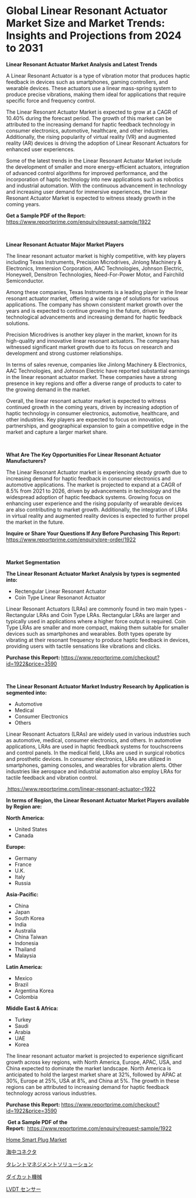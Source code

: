 <p><h1>Global Linear Resonant Actuator Market Size and Market Trends: Insights and Projections from 2024 to 2031</h1></p><p><strong>Linear Resonant Actuator Market Analysis and Latest Trends</strong></p>
<p><p>A Linear Resonant Actuator is a type of vibration motor that produces haptic feedback in devices such as smartphones, gaming controllers, and wearable devices. These actuators use a linear mass-spring system to produce precise vibrations, making them ideal for applications that require specific force and frequency control.</p><p>The Linear Resonant Actuator Market is expected to grow at a CAGR of 10.40% during the forecast period. The growth of this market can be attributed to the increasing demand for haptic feedback technology in consumer electronics, automotive, healthcare, and other industries. Additionally, the rising popularity of virtual reality (VR) and augmented reality (AR) devices is driving the adoption of Linear Resonant Actuators for enhanced user experiences.</p><p>Some of the latest trends in the Linear Resonant Actuator Market include the development of smaller and more energy-efficient actuators, integration of advanced control algorithms for improved performance, and the incorporation of haptic technology into new applications such as robotics and industrial automation. With the continuous advancement in technology and increasing user demand for immersive experiences, the Linear Resonant Actuator Market is expected to witness steady growth in the coming years.</p></p>
<p><strong>Get a Sample PDF of the Report:&nbsp;</strong> <a href="https://www.reportprime.com/enquiry/request-sample/1922">https://www.reportprime.com/enquiry/request-sample/1922</a></p>
<p>&nbsp;</p>
<p><strong>Linear Resonant Actuator Major Market Players</strong></p>
<p><p>The linear resonant actuator market is highly competitive, with key players including Texas Instruments, Precision Microdrives, Jinlong Machinery & Electronics, Immersion Corporation, AAC Technologies, Johnson Electric, Honeywell, Densitron Technologies, Need-For-Power Motor, and Fairchild Semiconductor. </p><p>Among these companies, Texas Instruments is a leading player in the linear resonant actuator market, offering a wide range of solutions for various applications. The company has shown consistent market growth over the years and is expected to continue growing in the future, driven by technological advancements and increasing demand for haptic feedback solutions.</p><p>Precision Microdrives is another key player in the market, known for its high-quality and innovative linear resonant actuators. The company has witnessed significant market growth due to its focus on research and development and strong customer relationships. </p><p>In terms of sales revenue, companies like Jinlong Machinery & Electronics, AAC Technologies, and Johnson Electric have reported substantial earnings in the linear resonant actuator market. These companies have a strong presence in key regions and offer a diverse range of products to cater to the growing demand in the market.</p><p>Overall, the linear resonant actuator market is expected to witness continued growth in the coming years, driven by increasing adoption of haptic technology in consumer electronics, automotive, healthcare, and other industries. Key players are expected to focus on innovation, partnerships, and geographical expansion to gain a competitive edge in the market and capture a larger market share.</p></p>
<p>&nbsp;</p>
<p><strong>What Are The Key Opportunities For Linear Resonant Actuator Manufacturers?</strong></p>
<p><p>The Linear Resonant Actuator market is experiencing steady growth due to increasing demand for haptic feedback in consumer electronics and automotive applications. The market is projected to expand at a CAGR of 8.5% from 2021 to 2026, driven by advancements in technology and the widespread adoption of haptic feedback systems. Growing focus on enhancing user experience and the rising popularity of wearable devices are also contributing to market growth. Additionally, the integration of LRAs in virtual reality and augmented reality devices is expected to further propel the market in the future.</p></p>
<p><strong>Inquire or Share Your Questions If Any Before Purchasing This Report:</strong> <a href="https://www.reportprime.com/enquiry/pre-order/1922">https://www.reportprime.com/enquiry/pre-order/1922</a></p>
<p>&nbsp;</p>
<p><strong>Market Segmentation</strong></p>
<p><strong>The Linear Resonant Actuator Market Analysis by types is segmented into:</strong></p>
<p><ul><li>Rectengular Linear Resonant Actuator</li><li>Coin Type Linear Resonanot Actuator</li></ul></p>
<p><p>Linear Resonant Actuators (LRAs) are commonly found in two main types - Rectangular LRAs and Coin Type LRAs. Rectangular LRAs are larger and typically used in applications where a higher force output is required. Coin Type LRAs are smaller and more compact, making them suitable for smaller devices such as smartphones and wearables. Both types operate by vibrating at their resonant frequency to produce haptic feedback in devices, providing users with tactile sensations like vibrations and clicks.</p></p>
<p><strong>Purchase this Report:&nbsp;</strong><a href="https://www.reportprime.com/checkout?id=1922&price=3590">https://www.reportprime.com/checkout?id=1922&price=3590</a></p>
<p>&nbsp;</p>
<p><strong>The Linear Resonant Actuator Market Industry Research by Application is segmented into:</strong></p>
<p><ul><li>Automotive</li><li>Medical</li><li>Consumer Electronics</li><li>Others</li></ul></p>
<p><p>Linear Resonant Actuators (LRAs) are widely used in various industries such as automotive, medical, consumer electronics, and others. In automotive applications, LRAs are used in haptic feedback systems for touchscreens and control panels. In the medical field, LRAs are used in surgical robotics and prosthetic devices. In consumer electronics, LRAs are utilized in smartphones, gaming consoles, and wearables for vibration alerts. Other industries like aerospace and industrial automation also employ LRAs for tactile feedback and vibration control.</p></p>
<p><a href="https://www.reportprime.com/linear-resonant-actuator-r1922">&nbsp;https://www.reportprime.com/linear-resonant-actuator-r1922</a></p>
<p><strong>In terms of Region, the Linear Resonant Actuator Market Players available by Region are:</strong></p>
<p>
    <p> <strong> North America: </strong>
        <ul>
            <li>United States</li>
            <li>Canada</li>
        </ul>
        </p> 
    <p> <strong> Europe: </strong>
        <ul>
            <li>Germany</li>
            <li>France</li>
            <li>U.K.</li>
            <li>Italy</li>
            <li>Russia</li>
        </ul>
        </p> 
    <p> <strong> Asia-Pacific: </strong>
        <ul>
            <li>China</li>
            <li>Japan</li>
            <li>South Korea</li>
            <li>India</li>
            <li>Australia</li>
            <li>China Taiwan</li>
            <li>Indonesia</li>
            <li>Thailand</li>
            <li>Malaysia</li>
        </ul>
        </p> 
    <p> <strong> Latin America: </strong>
        <ul>
            <li>Mexico</li>
            <li>Brazil</li>
            <li>Argentina Korea</li>
            <li>Colombia</li>
        </ul>
        </p> 
    <p> <strong> Middle East & Africa: </strong>
        <ul>
            <li>Turkey</li>
            <li>Saudi</li>
            <li>Arabia</li>
            <li>UAE</li>
            <li>Korea</li>
        </ul>
    </p>
    </p>
<p><p>The linear resonant actuator market is projected to experience significant growth across key regions, with North America, Europe, APAC, USA, and China expected to dominate the market landscape. North America is anticipated to hold the largest market share at 32%, followed by APAC at 30%, Europe at 25%, USA at 8%, and China at 5%. The growth in these regions can be attributed to increasing demand for haptic feedback technology across various industries.</p></p>
<p><strong>Purchase this Report: </strong><a href="https://www.reportprime.com/checkout?id=1922&price=3590">https://www.reportprime.com/checkout?id=1922&price=3590</a></p>
<p>&nbsp;<strong>Get a Sample PDF of the Report:&nbsp;&nbsp;</strong><a href="https://www.reportprime.com/enquiry/request-sample/1922">https://www.reportprime.com/enquiry/request-sample/1922</a></p>
<p><strong></strong></p>
<p><p><a href="https://issuu.com/reportprime-2/docs/home-smart-plug-market-size-2030.pptx">Home Smart Plug Market</a></p><p><a href="https://github.com/RodHoppe07/Market-Research-Report-List-1/blob/main/277230471716.md">海中コネクタ</a></p><p><a href="https://github.com/reliezer65/Market-Research-Report-List-1/blob/main/615812171717.md">タレントマネジメントソリューション</a></p><p><a href="https://medium.com/@neilmartin36/%E3%83%80%E3%82%A4%E3%82%AB%E3%83%83%E3%83%86%E3%82%A3%E3%83%B3%E3%82%B0%E6%A9%9F%E6%A2%B0%E5%B8%82%E5%A0%B4%E8%A6%8F%E6%A8%A1-%E5%B8%82%E5%A0%B4%E5%8B%95%E5%90%91%E3%81%A8%E5%B8%82%E5%A0%B4%E4%BA%88%E6%B8%AC-2024%E5%B9%B4%E3%81%8B%E3%82%892031%E5%B9%B4%E3%81%BE%E3%81%A7-1e5266542548">ダイカット機械</a></p><p><a href="https://medium.com/@abdulkoss2015/lvdt%E3%82%BB%E3%83%B3%E3%82%B5%E3%83%BC%E5%B8%82%E5%A0%B4%E3%81%AF-%E5%B8%82%E5%A0%B4%E3%82%B7%E3%82%A7%E3%82%A2-%E5%B8%82%E5%A0%B4%E3%83%88%E3%83%AC%E3%83%B3%E3%83%89-%E3%81%8A%E3%82%88%E3%81%B3%E5%B8%82%E5%A0%B4%E6%88%90%E9%95%B7%E3%81%AB%E9%96%A2%E3%81%99%E3%82%8B%E6%83%85%E5%A0%B1%E3%82%92%E6%8F%90%E4%BE%9B%E3%81%97%E3%81%A6%E3%81%84%E3%81%BE%E3%81%99-1cefd8a096ba">LVDT センサー</a></p></p>